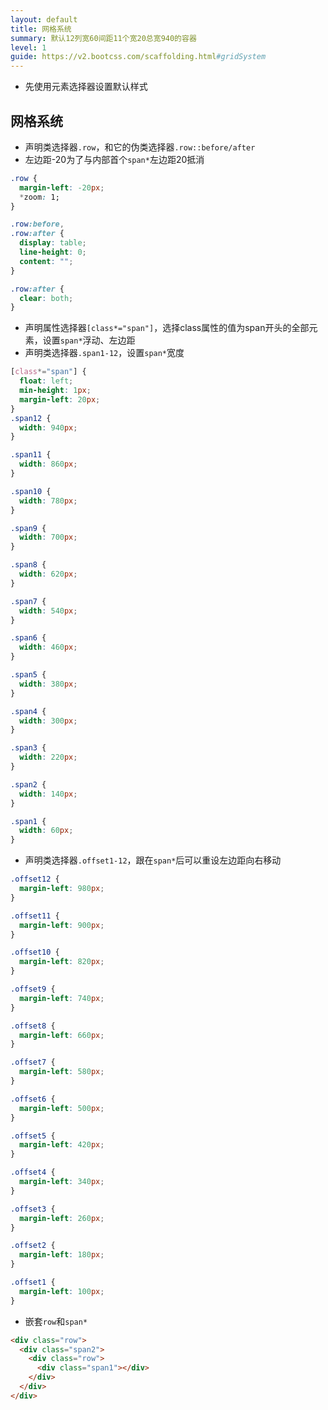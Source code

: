 ```yaml
---
layout: default
title: 网格系统
summary: 默认12列宽60间距11个宽20总宽940的容器
level: 1
guide: https://v2.bootcss.com/scaffolding.html#gridSystem
---
```


- 先使用元素选择器设置默认样式

## 网格系统
- 声明类选择器`.row`，和它的伪类选择器`.row::before/after`
- 左边距-20为了与内部首个`span*`左边距20抵消

```css
.row {
  margin-left: -20px;
  *zoom: 1;
}

.row:before,
.row:after {
  display: table;
  line-height: 0;
  content: "";
}

.row:after {
  clear: both;
}
```
- 声明属性选择器`[class*="span"]`，选择class属性的值为span开头的全部元素，设置`span*`浮动、左边距
- 声明类选择器`.span1-12`，设置`span*`宽度

```css
[class*="span"] {
  float: left;
  min-height: 1px;
  margin-left: 20px;
}
.span12 {
  width: 940px;
}

.span11 {
  width: 860px;
}

.span10 {
  width: 780px;
}

.span9 {
  width: 700px;
}

.span8 {
  width: 620px;
}

.span7 {
  width: 540px;
}

.span6 {
  width: 460px;
}

.span5 {
  width: 380px;
}

.span4 {
  width: 300px;
}

.span3 {
  width: 220px;
}

.span2 {
  width: 140px;
}

.span1 {
  width: 60px;
}
```
- 声明类选择器`.offset1-12`，跟在`span*`后可以重设左边距向右移动

```css
.offset12 {
  margin-left: 980px;
}

.offset11 {
  margin-left: 900px;
}

.offset10 {
  margin-left: 820px;
}

.offset9 {
  margin-left: 740px;
}

.offset8 {
  margin-left: 660px;
}

.offset7 {
  margin-left: 580px;
}

.offset6 {
  margin-left: 500px;
}

.offset5 {
  margin-left: 420px;
}

.offset4 {
  margin-left: 340px;
}

.offset3 {
  margin-left: 260px;
}

.offset2 {
  margin-left: 180px;
}

.offset1 {
  margin-left: 100px;
}
```
- 嵌套`row`和`span*`

```html
<div class="row">
  <div class="span2">
    <div class="row">
      <div class="span1"></div>
    </div>
  </div>
</div>
```
